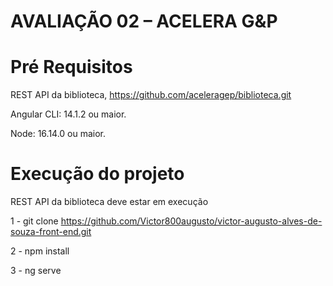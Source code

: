 # AVALIAÇÃO 02 – ACELERA G&P

# Pré Requisitos
REST API da biblioteca, https://github.com/aceleragep/biblioteca.git

Angular CLI: 14.1.2 ou maior.

Node: 16.14.0 ou maior.

# Execução do projeto

REST API da biblioteca deve estar em execução

1 - git clone https://github.com/Victor800augusto/victor-augusto-alves-de-souza-front-end.git

2 - npm install

3 - ng serve
